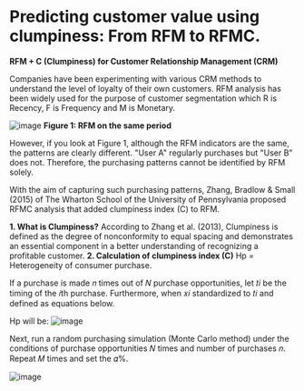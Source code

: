# Predicting customer value using clumpiness: From RFM to RFMC.  
**RFM + C (Clumpiness) for Customer Relationship Management (CRM)**

Companies have been experimenting with various CRM methods to understand the level of loyalty of their own customers. 
RFM analysis has been widely used for the purpose of customer segmentation which R is Recency, F is Frequency and M is Monetary.

![image](https://github.com/chantaporn-tubtimdee/RFMC/assets/37092034/0302ae83-18ff-47e7-89f4-70dbdd7c1e25)
										**Figure 1: RFM on the same period**

However, if you look at Figure 1, although the RFM indicators are the same, the patterns are clearly different.  "User A" regularly purchases but "User B" does not. Therefore, the purchasing patterns cannot be identified by RFM solely.

With the aim of capturing such purchasing patterns, Zhang, Bradlow & Small (2015) of The Wharton School of the University of Pennsylvania proposed RFMC analysis that added clumpiness index (C) to RFM.

**1. What is Clumpiness?**
According to Zhang et al. (2013), Clumpiness is defined as the degree of nonconformity to equal spacing and demonstrates an essential component in a better understanding of recognizing a profitable customer. 
**2. Calculation of clumpiness index (C)**
Hp = Heterogeneity of consumer purchase.

If a purchase is made 𝑛 times out of 𝑁 purchase opportunities, let 𝑡𝑖 be the timing of the 𝑖th purchase. Furthermore, when 𝑥𝑖 standardized to 𝑡𝑖 and defined as equations below.

Hp will be:
![image](https://github.com/chantaporn-tubtimdee/RFMC/assets/37092034/ead6a912-203f-4ac0-a2e4-c8ec1c6a5898)


Next, run a random purchasing simulation (Monte Carlo method) under the conditions of purchase opportunities 𝑁 times and number of purchases 𝑛.
Repeat 𝑀 times and set the 𝛼%.

![image](https://github.com/chantaporn-tubtimdee/RFMC/assets/37092034/77b11261-5ea5-4847-a94d-75ca81f81741)







